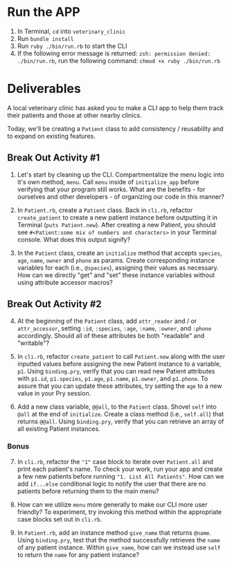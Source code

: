 # Run the APP
1. In Terminal, `cd` into `veterinary_clinic`
2. Run `bundle install`
3. Run  `ruby ./bin/run.rb` to start the CLI
4. If the following error message is returned: `zsh: permission denied: ./bin/run.rb`, run the following command: `chmod +x ruby ./bin/run.rb`

# Deliverables 
A local veterinary clinic has asked you to make a CLI app to help them track their patients and those at other nearby clinics.

Today, we'll be creating a `Patient` class to add consistency / reusability and to expand on existing features.

## Break Out Activity #1

1. Let's start by cleaning up the CLI. Compartmentalize the menu logic into it's own method, `menu`. Call `menu` inside of `initialize_app` before verifying that your program still works. What are the benefits - for ourselves and other developers - of organizing our code in this manner?

2. In `Patient.rb`, create a `Patient` class. Back in `cli.rb`, refactor `create_patient` to create a new patient instance before outputting it in Terminal (`puts Patient.new`). After creating a new Patient, you should see `#<Patient:some mix of numbers and characters>` in your Terminal console. What does this output signify?

3. In the `Patient` class, create an `initialize` method that accepts `species`, `age`, `name`, `owner` and `phone` as params. Create corresponding instance variables for each (i.e., `@species`), assigning their values as necessary. How can we directly "get" and "set" these instance variables without using attribute accessor macros?

## Break Out Activity #2

4. At the beginning of the `Patient` class, add `attr_reader` and / or `attr_accessor`, setting `:id`, `:species`, `:age`, `:name`, `:owner`, and `:phone` accordingly. Should all of these attributes be both "readable" and "writable"?

5. In `cli.rb`, refactor `create_patient` to call `Patient.new` along with the user inputted values before assigning the new Patient instance to a variable, `p1`. Using `binding.pry`, verify that you can read new Patient attributes with `p1.id`, `p1.species`, `p1.age`, `p1.name`, `p1.owner`, and `p1.phone`. To assure that you can update these attributes, try setting the `age` to a new value in your Pry session.

6. Add a new class variable, `@@all`, to the `Patient` class. Shovel `self` into `@all` at the end of `initialize`. Create a class method (i.e., `self.all`) that returns `@@all`. Using `binding.pry`, verify that you can retrieve an array of all existing Patient instances.

### Bonus

7. In `cli.rb`, refactor the `"1"` case block to iterate over `Patient.all` and print each patient's name. To check your work, run your app and create a few new patients before running `"1. List All Patients"`. How can we add `if...else` conditional logic to notify the user that there are no patients before returning them to the main menu?

8. How can we utilize `menu` more generally to make our CLI more user friendly? To experiment, try invoking this method within the appropriate case blocks set out in `cli.rb`.

9. In `Patient.rb`, add an instance method `give_name` that returns `@name`. Using `binding.pry`, test that the method successfully retrieves the `name` of any patient instance. Within `give_name`, how can we instead use `self` to return the `name` for any patient instance?